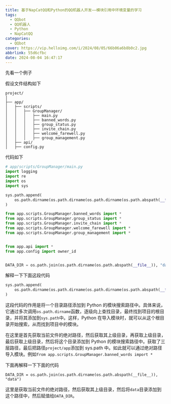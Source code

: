 ```yaml
---
title: 基于NapCatQQ和Python的QQ机器人开发——模块引用中环境变量的学习
tags:
  - QQbot
  - QQ机器人
  - Python
  - NapCatQQ
categories:
  - QQbot
cover: https://vip.helloimg.com/i/2024/08/05/66b06a6b8b0c2.jpg
abbrlink: 55d6cfbc
date: 2024-08-04 16:47:17
---
```


先看一个例子

假设文件结构如下

```
project/
│
├── app/
│   ├── scripts/
│   │   ├── GroupManager/
│   │   │   ├── main.py
│   │   │   ├── banned_words.py
│   │   │   ├── group_status.py
│   │   │   ├── invite_chain.py
│   │   │   ├── welcome_farewell.py
│   │   │   ├── group_management.py
│   ├── api/
│   ├── config.py

```

代码如下

```python
# app/scripts/GroupManager/main.py
import logging
import re
import os
import sys

sys.path.append(
    os.path.dirname(os.path.dirname(os.path.dirname(os.path.abspath(__file__))))
)

from app.scripts.GroupManager.banned_words import *
from app.scripts.GroupManager.group_status import *
from app.scripts.GroupManager.invite_chain import *
from app.scripts.GroupManager.welcome_farewell import *
from app.scripts.GroupManager.group_management import *


from app.api import *
from app.config import owner_id


DATA_DIR = os.path.join(os.path.dirname(os.path.abspath(__file__)), "data")
```

解释一下下面这段代码

```python
sys.path.append(
    os.path.dirname(os.path.dirname(os.path.dirname(os.path.abspath(__file__))))
)
```

这段代码的作用是将一个目录路径添加到 Python 的模块搜索路径中。具体来说，它通过多次调用`os.path.dirname`函数，逐级向上查找目录，最终找到项目的根目录，并将其添加到`sys.path`中。这样，Python 在导入模块时，就可以从这个根目录开始搜索，从而找到项目中的模块。

在这里是首先获取当前文件的绝对路径，然后获取其上级目录，再获取上级目录，最后获取上级目录，然后将这个目录添加到 Python 的模块搜索路径中。获取了三层路径，最后把路径`project/app`添加到 sys.path 中。如此就可以通过绝对路径导入模块。例如`from app.scripts.GroupManager.banned_words import *`

下面再解释一下下面的代码

```
DATA_DIR = os.path.join(os.path.dirname(os.path.abspath(__file__)), "data")
```

这里是获取当前文件的绝对路径，然后获取其上级目录，然后将`data`目录添加到这个路径中，然后赋值给`DATA_DIR`。
